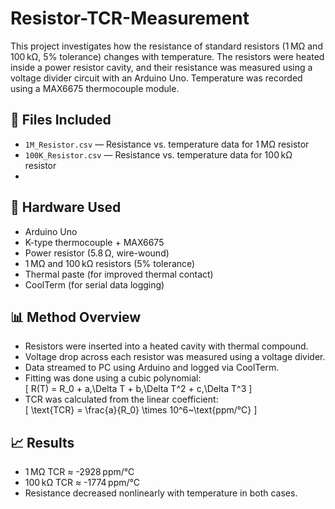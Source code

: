 # Resistor-TCR-Measurement

This project investigates how the resistance of standard resistors (1 MΩ and 100 kΩ, 5% tolerance) changes with temperature. The resistors were heated inside a power resistor cavity, and their resistance was measured using a voltage divider circuit with an Arduino Uno. Temperature was recorded using a MAX6675 thermocouple module.

## 📁 Files Included
- `1M_Resistor.csv` — Resistance vs. temperature data for 1 MΩ resistor  
- `100K_Resistor.csv` — Resistance vs. temperature data for 100 kΩ resistor
- 
## 🔧 Hardware Used
- Arduino Uno  
- K-type thermocouple + MAX6675  
- Power resistor (5.8 Ω, wire-wound)  
- 1 MΩ and 100 kΩ resistors (5% tolerance)  
- Thermal paste (for improved thermal contact)  
- CoolTerm (for serial data logging)  

## 📊 Method Overview
- Resistors were inserted into a heated cavity with thermal compound.  
- Voltage drop across each resistor was measured using a voltage divider.  
- Data streamed to PC using Arduino and logged via CoolTerm.  
- Fitting was done using a cubic polynomial:  
  \[
  R(T) = R_0 + a\,\Delta T + b\,\Delta T^2 + c\,\Delta T^3
  \]
- TCR was calculated from the linear coefficient:  
  \[
  \text{TCR} = \frac{a}{R_0} \times 10^6~\text{ppm/°C}
  \]

## 📈 Results
- 1 MΩ TCR ≈ -2928 ppm/°C  
- 100 kΩ TCR ≈ -1774 ppm/°C  
- Resistance decreased nonlinearly with temperature in both cases.


